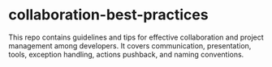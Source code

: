# collaboration-best-practices
This repo contains guidelines and tips for effective collaboration and project management among developers. It covers communication, presentation, tools, exception handling, actions pushback, and naming conventions.

